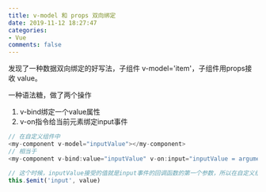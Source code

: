 ```yaml
---
title: v-model 和 props 双向绑定
date: 2019-11-12 18:27:47
categories:
- Vue
comments: false
---
```




发现了一种数据双向绑定的好写法，子组件 v-model='item'，子组件用props接收 value。

一种语法糖，做了两个操作

1. v-bind绑定一个value属性
2. v-on指令给当前元素绑定input事件

<!-- more -->

```js
// 在自定义组件中
<my-component v-model="inputValue"></my-component>
// 相当于
<my-component v-bind:value="inputValue" v-on:input="inputValue = argument[0]"></my-component>

// 这个时候，inputValue接受的值就是input事件的回调函数的第一个参数，所以在自定义组件中，要实现数据绑定，还需要$emit去触发input的事件。
this.$emit('input', value)
```

